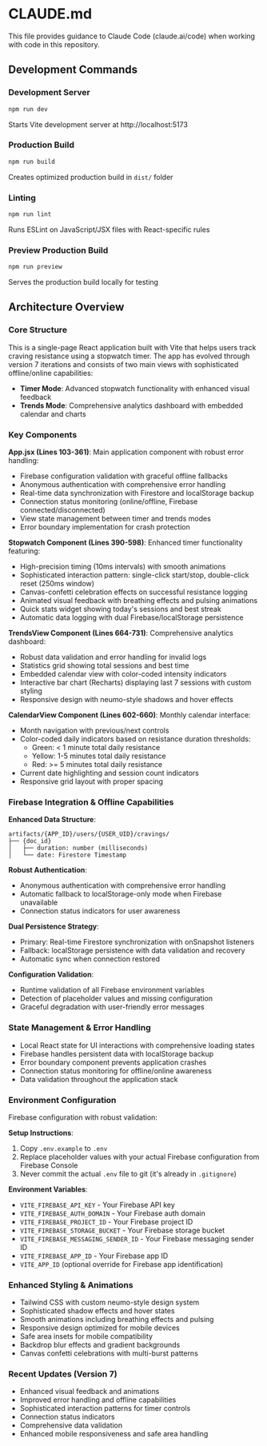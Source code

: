 # CLAUDE.md

This file provides guidance to Claude Code (claude.ai/code) when working with code in this repository.

## Development Commands

### Development Server
```bash
npm run dev
```
Starts Vite development server at http://localhost:5173

### Production Build
```bash
npm run build
```
Creates optimized production build in `dist/` folder

### Linting
```bash
npm run lint
```
Runs ESLint on JavaScript/JSX files with React-specific rules

### Preview Production Build
```bash
npm run preview
```
Serves the production build locally for testing

## Architecture Overview

### Core Structure
This is a single-page React application built with Vite that helps users track craving resistance using a stopwatch timer. The app has evolved through version 7 iterations and consists of two main views with sophisticated offline/online capabilities:

- **Timer Mode**: Advanced stopwatch functionality with enhanced visual feedback
- **Trends Mode**: Comprehensive analytics dashboard with embedded calendar and charts

### Key Components

**App.jsx (Lines 103-361)**: Main application component with robust error handling:
- Firebase configuration validation with graceful offline fallbacks
- Anonymous authentication with comprehensive error handling
- Real-time data synchronization with Firestore and localStorage backup
- Connection status monitoring (online/offline, Firebase connected/disconnected)
- View state management between timer and trends modes
- Error boundary implementation for crash protection

**Stopwatch Component (Lines 390-598)**: Enhanced timer functionality featuring:
- High-precision timing (10ms intervals) with smooth animations
- Sophisticated interaction pattern: single-click start/stop, double-click reset (250ms window)
- Canvas-confetti celebration effects on successful resistance logging
- Animated visual feedback with breathing effects and pulsing animations
- Quick stats widget showing today's sessions and best streak
- Automatic data logging with dual Firebase/localStorage persistence

**TrendsView Component (Lines 664-731)**: Comprehensive analytics dashboard:
- Robust data validation and error handling for invalid logs
- Statistics grid showing total sessions and best time
- Embedded calendar view with color-coded intensity indicators
- Interactive bar chart (Recharts) displaying last 7 sessions with custom styling
- Responsive design with neumo-style shadows and hover effects

**CalendarView Component (Lines 602-660)**: Monthly calendar interface:
- Month navigation with previous/next controls
- Color-coded daily indicators based on resistance duration thresholds:
  - Green: < 1 minute total daily resistance
  - Yellow: 1-5 minutes total daily resistance  
  - Red: >= 5 minutes total daily resistance
- Current date highlighting and session count indicators
- Responsive grid layout with proper spacing

### Firebase Integration & Offline Capabilities

**Enhanced Data Structure**: 
```
artifacts/{APP_ID}/users/{USER_UID}/cravings/
├── {doc_id}
│   ├── duration: number (milliseconds)
│   └── date: Firestore Timestamp
```

**Robust Authentication**: 
- Anonymous authentication with comprehensive error handling
- Automatic fallback to localStorage-only mode when Firebase unavailable
- Connection status indicators for user awareness

**Dual Persistence Strategy**:
- Primary: Real-time Firestore synchronization with onSnapshot listeners
- Fallback: localStorage persistence with data validation and recovery
- Automatic sync when connection restored

**Configuration Validation**:
- Runtime validation of all Firebase environment variables
- Detection of placeholder values and missing configuration
- Graceful degradation with user-friendly error messages

### State Management & Error Handling
- Local React state for UI interactions with comprehensive loading states
- Firebase handles persistent data with localStorage backup
- Error boundary component prevents application crashes
- Connection status monitoring for offline/online awareness
- Data validation throughout the application stack

### Environment Configuration
Firebase configuration with robust validation:

**Setup Instructions**:
1. Copy `.env.example` to `.env`
2. Replace placeholder values with your actual Firebase configuration from Firebase Console
3. Never commit the actual `.env` file to git (it's already in `.gitignore`)

**Environment Variables**:
- `VITE_FIREBASE_API_KEY` - Your Firebase API key
- `VITE_FIREBASE_AUTH_DOMAIN` - Your Firebase auth domain
- `VITE_FIREBASE_PROJECT_ID` - Your Firebase project ID
- `VITE_FIREBASE_STORAGE_BUCKET` - Your Firebase storage bucket
- `VITE_FIREBASE_MESSAGING_SENDER_ID` - Your Firebase messaging sender ID
- `VITE_FIREBASE_APP_ID` - Your Firebase app ID
- `VITE_APP_ID` (optional override for Firebase app identification)

### Enhanced Styling & Animations
- Tailwind CSS with custom neumo-style design system
- Sophisticated shadow effects and hover states
- Smooth animations including breathing effects and pulsing
- Responsive design optimized for mobile devices
- Safe area insets for mobile compatibility
- Backdrop blur effects and gradient backgrounds
- Canvas confetti celebrations with multi-burst patterns

### Recent Updates (Version 7)
- Enhanced visual feedback and animations
- Improved error handling and offline capabilities
- Sophisticated interaction patterns for timer controls
- Connection status indicators
- Comprehensive data validation
- Enhanced mobile responsiveness and safe area handling